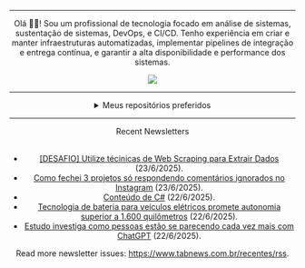 <div align="center">
<hr>
<p>Olá 👋🏾! Sou um profissional de tecnologia focado em análise de sistemas, sustentação de sistemas, DevOps, e CI/CD. Tenho experiência em criar e manter infraestruturas automatizadas, implementar pipelines de integração e entrega contínua, e garantir a alta disponibilidade e performance dos sistemas.</p>
  <img src="https://media.giphy.com/media/yAGIvCiwPJn5C/giphy.gif">
<hr>
  <details>
  <summary>Meus repositórios preferidos</summary>
  <br />
  Alguns dos meus melhores repositórios:
  <br />
<br />
  <ul><li><a href=https://github.com/commitgeist/aluratube target="_blank" rel="noopener noreferrer">commitgeist/aluratube</a> (<b>0</b> ✨ and <b>0</b> 🍴): Aluratube - Desenvolvido durante a imersão React da Alura no final de 2022</li><li><a href=https://github.com/commitgeist/nlw-ia target="_blank" rel="noopener noreferrer">commitgeist/nlw-ia</a> (<b>0</b> ✨ and <b>0</b> 🍴): Projeto desenvolvido durante a NLW IA - Usando a API da OPENAI</li><li><a href=https://github.com/commitgeist/nlw-journey-ia target="_blank" rel="noopener noreferrer">commitgeist/nlw-journey-ia</a> (<b>0</b> ✨ and <b>0</b> 🍴): NLW IA - Agent de viagens usando python + langchain + GPT</li>
<li>More coming soon :).</li>
</ul>
  </details>
  <hr/>
    <summary>Recent Newsletters</summary>
  <br />
  <ul>
    <li><a href=https://www.tabnews.com.br/marcuth/desafio-utilize-tecinicas-de-web-scraping-para-extrair-dados target="_blank" rel="noopener noreferrer">[DESAFIO] Utilize técinicas de Web Scraping para Extrair Dados</a> (23/6/2025).</li><li><a href=https://www.tabnews.com.br/alone/como-fechei-3-projetos-so-respondendo-comentarios-ignorados-no-instagram target="_blank" rel="noopener noreferrer">Como fechei 3 projetos só respondendo comentários ignorados no Instagram</a> (23/6/2025).</li><li><a href=https://www.tabnews.com.br/blima1504/conteudo-de-c target="_blank" rel="noopener noreferrer">Conteúdo de C#</a> (22/6/2025).</li><li><a href=https://www.tabnews.com.br/NewsletterOficial/tecnologia-de-bateria-para-veiculos-eletricos-promete-autonomia-superior-a-1-600-quilometros target="_blank" rel="noopener noreferrer">Tecnologia de bateria para veículos elétricos promete autonomia superior a 1.600 quilômetros</a> (22/6/2025).</li><li><a href=https://www.tabnews.com.br/NewsletterOficial/estudo-investiga-como-pessoas-estao-se-parecendo-cada-vez-mais-com-chatgpt target="_blank" rel="noopener noreferrer">Estudo investiga como pessoas estão se parecendo cada vez mais com ChatGPT</a> (22/6/2025).</li>
  </ul>
<p>Read more newsletter issues: <a href="https://www.tabnews.com.br/recentes/rss">https://www.tabnews.com.br/recentes/rss</a>.</p>
  </details>
